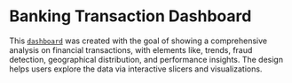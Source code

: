 # Banking Transaction Dashboard

This [`dashboard`](https://github.com/marcos-garcia-csv/Banking-Transaction-Dashboard/tree/main/Dashboard) was created with the goal of showing a comprehensive analysis on financial transactions, with elements like, trends, fraud detection, geographical distribution, and performance insights. The design helps users explore the data  via interactive slicers and visualizations.
